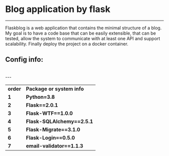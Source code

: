 # Blog application by flask
 -------------------------------------------------------------------------------------------------------------------------------------
 <p> Flaskblog is a web application that contains the minimal structure of a blog. My goal is to have a code base that can be easily extensible, that can be tested, allow the system to communicate with at least one API and support scalability. Finally deploy the project on a docker container.</p>
 
 ## Config info: <br>
 <p>
 <table><tr>
 <td><strong>order</strong></td>
 <td><strong>Package or system info </strong></td>
 </tr>
 <tr>
 <td><strong>1</strong></td>
 <td><strong>Python=3.8</strong></td>
 </tr>
 <tr>
 <td><strong>2</strong></td>
 <td><strong>Flask==2.0.1</strong></td>
 </tr>
  <tr>
 <td><strong>3</strong></td>
 <td><strong>Flask-WTF==1.0.0</strong></td>
 </tr>
 <tr>
 <td><strong>4</strong></td>
 <td><strong>Flask-SQLAlchemy==2.5.1</strong></td>
 </tr>
 <tr>
 <td><strong>5</strong></td>
 <td><strong> Flask-Migrate==3.1.0</strong></td>
 </tr>
 <tr>
 <td><strong>6</strong></td>
 <td><strong>Flask-Login==0.5.0</strong></td>
 </tr
  <tr>
 <td><strong>7</strong></td>
 <td><strong>email-validator==1.1.3</strong></td>
 </tr
</table>
  </p>
  <br>
  ---
